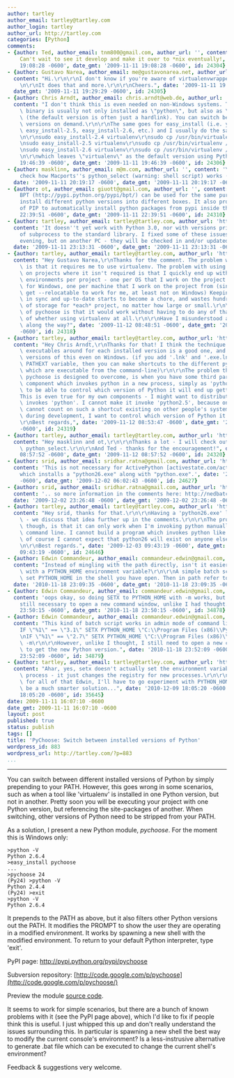 ```yaml
---
author: tartley
author_email: tartley@tartley.com
author_login: tartley
author_url: http://tartley.com
categories: [Python]
comments:
- {author: Ted, author_email: tnm800@gmail.com, author_url: '', content: Awesome idea.
    Can't wait to see it develop and make it over to *nix eventually!, date: '2009-11-11
    19:08:28 -0600', date_gmt: '2009-11-11 19:08:28 -0600', id: 24304}
- {author: Gustavo Narea, author_email: me@gustavonarea.net, author_url: 'http://gustavonarea.net',
  content: "Hi.\r\n\r\nI don't know if you're aware of virtualenvwrapper:\r\nhttp://www.doughellmann.com/docs/virtualenvwrapper/\r\
    \n\r\nIt does that and more.\r\n\r\nCheers.", date: '2009-11-11 19:29:29 -0600',
  date_gmt: '2009-11-11 19:29:29 -0600', id: 24305}
- {author: Chris Arndt, author_email: chris.arndt@web.de, author_url: 'http://blog.chrisarndt.de/',
  content: "I don't think this is even needed on non-Windows systems. There, the Python\
    \ binary is usually not only installed as \"python\", but also as \"pythonX.Y\"\
    \ (the default version is often just a hardlink). You can switch between Python\
    \ versions on demand.\r\n\r\nThe same goes for easy_install (i.e. you have easy_install,\
    \ easy_install-2.5, easy_install-2.6, etc.) and I usually do the same with virtualenv:\r\
    \n\r\nsudo easy_install-2.4 virtualenv\r\nsudo cp /usr/bin/virtualenv /usr/bin/virtualenv-2.4\r\
    \nsudo easy_install-2.5 virtualenv\r\nsudo cp /usr/bin/virtualenv /usr/bin/virtualenv-2.5\r\
    \nsudo easy_install-2.6 virtualenv\r\nsudo cp /usr/bin/virtualenv /usr/bin/virtualenv-2.6\r\
    \n\r\nwhich leaves \"virtualenv\" as the default version using Python 2.6.", date: '2009-11-11
    19:46:39 -0600', date_gmt: '2009-11-11 19:46:39 -0600', id: 24306}
- {author: masklinn, author_email: m@m.com, author_url: '', content: 'You could always
    check how Macports''s python_select (warning: shell script) works (http://svn.macports.org/repository/macports/contrib/select/select.sh)',
  date: '2009-11-11 20:19:17 -0600', date_gmt: '2009-11-11 20:19:17 -0600', id: 24307}
- {author: ot, author_email: giuott@gmail.com, author_url: '', content: 'On UNIX environments
    BPT (http://pypi.python.org/pypi/bpt/) can be used for the same purpose: just
    install different python versions into different boxes. It also provides a fork
    of PIP to automatically install python packages from pypi inside the box.', date: '2009-11-11
    22:39:51 -0600', date_gmt: '2009-11-11 22:39:51 -0600', id: 24310}
- {author: tartley, author_email: tartley@tartley.com, author_url: 'http://tartley.com',
  content: 'It doesn''t yet work with Python 3.0, nor with versions prior to the introduction
    of subprocess to the standard library. I fixed some of these issues earlier this
    evening, but on another PC - they will be checked in and/or updated on PyPI tomorrow.',
  date: '2009-11-11 23:13:31 -0600', date_gmt: '2009-11-11 23:13:31 -0600', id: 24311}
- {author: tartley, author_email: tartley@tartley.com, author_url: 'http://tartley.com',
  content: "Hey Gustavo Narea,\r\nThanks for the comment. The problem with virtualenvwrapper\
    \ is that it requires me to use virtualenv. The problem with using virtualenv\
    \ on projects where it isn't required is that I quickly end up with many virtual\
    \ environments per project - one per OS that I work on the project on, and also,\
    \ for Windows, one per machine that I work on the project from (since I can't\
    \ get --relocatable to work for me, at least not on Windows) Keeping them all\
    \ in sync and up-to-date starts to become a chore, and wastes hundreds of megabytes\
    \ of storage for *each* project, no matter how large or small.\r\n\r\nThe idea\
    \ of pychoose is that it would work without having to do any of that, regardless\
    \ of whether using virtualenv at all.\r\n\r\nHave I misunderstood at any step\
    \ along the way?", date: '2009-11-12 08:48:51 -0600', date_gmt: '2009-11-12 08:48:51
    -0600', id: 24318}
- {author: tartley, author_email: tartley@tartley.com, author_url: 'http://tartley.com',
  content: "Hey Chris Arndt,\r\nThanks for that! I think the technique of having 'pythonX.X'\
    \ executables around for each installed version is a good one, and I add my own\
    \ versions of this even on Windows. (if you add '.lnk' and '.exe.lnk' to your\
    \ PATHEXT variable, then you can make shortcuts to the different python versions,\
    \ which are executable from the command-line)\r\n\r\nThe problem though, which\
    \ pychoose is designed to overcome, is when you have some third party tool or\
    \ component which invokes python in a new process, simply as 'python' - I want\
    \ to be able to control which version of Python it will end up getting.\r\n\r\n\
    This is even true for my own components - I might want to distribute a tool which\
    \ invokes 'python'. I cannot make it invoke 'python2.5', because on Windows I\
    \ cannot count on such a shortcut existing on other people's systems. Nevertheless,\
    \ during development, I want to control which version of Python it invokes.\r\n\
    \r\nBest regards,", date: '2009-11-12 08:53:47 -0600', date_gmt: '2009-11-12 08:53:47
    -0600', id: 24319}
- {author: tartley, author_email: tartley@tartley.com, author_url: 'http://tartley.com',
  content: "Hey masklinn and ot,\r\n\r\nThanks a lot - I will check out both BPT and\
    \ python_select.\r\n\r\nAnd Ted - thanks for the encouragement!", date: '2009-11-12
    08:57:52 -0600', date_gmt: '2009-11-12 08:57:52 -0600', id: 24320}
- {author: srid, author_email: sridhar.ratna@gmail.com, author_url: 'http://nearfar.org/',
  content: 'This is not necessary for ActivePython [activestate.com/activepython]
    which installs a "python26.exe" along with "python.exe".', date: '2009-12-02 06:02:43
    -0600', date_gmt: '2009-12-02 06:02:43 -0600', id: 24627}
- {author: srid, author_email: sridhar.ratna@gmail.com, author_url: 'http://nearfar.org/',
  content: '.. so more information in the comments here: http://nedbatchelder.com/blog/200512/multiple_python_installations_on_windows.html',
  date: '2009-12-02 23:26:48 -0600', date_gmt: '2009-12-02 23:26:48 -0600', id: 24639}
- {author: tartley, author_email: tartley@tartley.com, author_url: 'http://tartley.com',
  content: "Hey srid, thanks for that.\r\n\r\nHaving a 'python26.exe' link is brilliant\
    \ - we discuss that idea further up in the comments.\r\n\r\nThe problem with that\
    \ though, is that it can only work when I'm invoking python manually from the\
    \ command line. I cannot build a program which invokes python like that, because\
    \ of course I cannot expect that python26 will exist on anyone else's system.\r\
    \n\r\nBest regards.", date: '2009-12-03 09:43:19 -0600', date_gmt: '2009-12-03
    09:43:19 -0600', id: 24646}
- {author: Edwin Commandeur, author_email: commandeur.edwin@gmail.com, author_url: '',
  content: "Instead of mingling with the path directly, isn't it easier to mingle\
    \ with a PYTHON_HOME environment variable?\r\n\r\nA simple batch script could\
    \ set PYTHON_HOME in the shell you have open. Then in path refer to %PYTHON_HOME%.",
  date: '2010-11-18 23:09:35 -0600', date_gmt: '2010-11-18 23:09:35 -0600', id: 34876}
- {author: Edwin Commandeur, author_email: commandeur.edwin@gmail.com, author_url: '',
  content: 'oops okay, so doing SETX to PYTHON_HOME with -m works, but then it is
    still necessary to open a new command window, unlike I had thought.', date: '2010-11-18
    23:50:15 -0600', date_gmt: '2010-11-18 23:50:15 -0600', id: 34878}
- {author: Edwin Commandeur, author_email: commandeur.edwin@gmail.com, author_url: '',
  content: "This kind of batch script works in admin mode of command line:\r\n\r\n\
    IF \"%1\" == \"3.1\" SETX PYTHON_HOME \"C:\\Program Files (x86)\\Python31\" -m\r\
    \nIF \"%1\" == \"2.7\" SETX PYTHON_HOME \"C:\\Program Files (x86)\\Python27\"\
    \ -m\r\n\r\nHowever, unlike I thought, I still need to open a new command window\
    \ to get the new Python version.", date: '2010-11-18 23:52:09 -0600', date_gmt: '2010-11-18
    23:52:09 -0600', id: 34879}
- {author: tartley, author_email: tartley@tartley.com, author_url: 'http://tartley.com',
  content: "Ahar, yes, setx doesn't actually set the environment variable in the current\
    \ process - it just changes the registry for new processes.\r\n\r\nThanks heaps\
    \ for all of that Edwin, I'll have to go experiment with PYTHON_HOME, that might\
    \ be a much smarter solution...", date: '2010-12-09 18:05:20 -0600', date_gmt: '2010-12-09
    18:05:20 -0600', id: 35645}
date: 2009-11-11 16:07:10 -0600
date_gmt: 2009-11-11 16:07:10 -0600
layout: post
published: true
status: publish
tags: []
title: 'PyChoose: Switch between installed versions of Python'
wordpress_id: 883
wordpress_url: http://tartley.com/?p=883
...
```

---

You can switch between different installed versions of Python by simply
prepending to your PATH. However, this goes wrong in some scenarios,
such as when a tool like 'virtualenv' is installed in one Python
version, but not in another. Pretty soon you will be executing your
project with one Python version, but referencing the site-packages of
another. When switching, other versions of Python need to be stripped
from your PATH.

As a solution, I present a new Python module, *pychoose*. For the moment
this is Windows only:

    >python -V
    Python 2.6.4
    >easy_install pychoose
    ...
    >pychoose 24
    (Py24) >python -V
    Python 2.4.4
    (Py24) >exit
    >python -V
    Python 2.6.4

It prepends to the PATH as above, but it also filters other Python
versions out the PATH. It modifies the PROMPT to show the user they are
operating in a modified environment. It works by spawning a new shell
with the modified environment. To return to your default Python
interpreter, type 'exit'.

PyPI page: <http://pypi.python.org/pypi/pychoose>

Subversion repository:
[http://code.google.com/p/pychoose](http://code.google.com/p/pychoose/)

Preview the module [source
code](http://code.google.com/p/pychoose/source/browse/trunk/pychoose_script.py).

It seems to work for simple scenarios, but there are a bunch of known
problems with it (see the PyPI page above), which I'd like to fix if
people think this is useful. I just whipped this up and don't really
understand the issues surrounding this. In particular is spawning a new
shell the best way to modify the current console's environment? Is a
less-instrusive alternative to generate .bat file which can be executed
to change the current shell's environment?

Feedback & suggestions very welcome.
